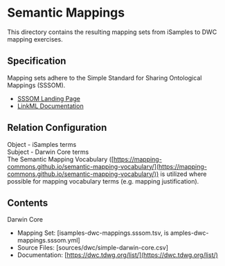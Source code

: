 # Semantic Mappings
This directory contains the resulting mapping sets from iSamples to DWC mapping exercises.

## Specification
Mapping sets adhere to the Simple Standard for Sharing Ontological Mappings (SSSOM).
* [SSSOM Landing Page](https://mapping-commons.github.io/sssom/)
* [LinkML Documentation](https://mapping-commons.github.io/sssom/linkml-index/)

## Relation Configuration
Object - iSamples terms  
Subject - Darwin Core terms  
The Semantic Mapping Vocabulary ([https://mapping-commons.github.io/semantic-mapping-vocabulary/](https://mapping-commons.github.io/semantic-mapping-vocabulary/)) is utilized where possible for mapping vocabulary terms (e.g. mapping justification).  

## Contents
Darwin Core 
* Mapping Set: [isamples-dwc-mappings.sssom.tsv, is amples-dwc-mappings.sssom.yml]
* Source Files: [sources/dwc/simple-darwin-core.csv]
* Documentation: [https://dwc.tdwg.org/list/](https://dwc.tdwg.org/list/)

